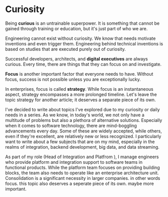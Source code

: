 # Curiosity
Being **curious** is an untrainable superpower. It is something that cannot be gained through training or education, but it's just part of who we are.  

Engineering cannot exist without curiosity. We know that needs motivate inventions and even trigger them. Engineering behind technical inventions is based on studies that are executed purely out of curiosity.

Successful developers, architects, and **digital executives** are always curious. Every time, there are things that they can focus on and investigate.

**Focus** is another important factor that everyone needs to have. Without focus, success is not possible unless you are exceptionally lucky.

In enterprises, focus is called **strategy**. While focus is an instantaneous aspect, strategy encompasses a more prolonged timeline. Let's leave the topic strategy for another article; it deserves a separate piece of its own.


I've decided to write about topics I've explored due to my curiosity or daily needs in a series. As we know, in today's world, we not only have a multitude of problems but also a plethora of alternative solutions. Especially when it comes to software technology, there are mind-boggling advancements every day. Some of these are widely accepted, while others, even if they're excellent, are relatively new or less recognized. I particularly want to write about a few subjects that are on my mind, especially in the realms of integration, backend development, big data, and data streaming.

As part of my role (Head of Integration and Platfrom ), I manage engineers who provide platform and integration support to software teams in functional products. While the platform team focuses on providing building blocks, the team also needs to operate like an enterprise architecture unit. Consolidation is a significant necessity in larger companies. in other words focus. this topic also deserves a seperate piece of its own. maybe more important. 